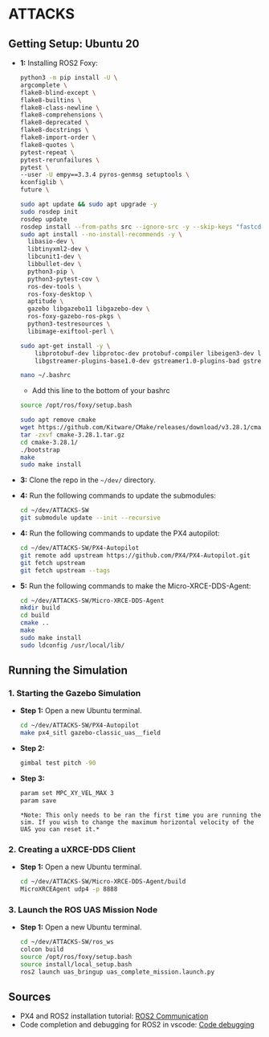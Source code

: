 # ATTACKS
## Getting Setup: Ubuntu 20

- **1:** Installing ROS2 Foxy:

  ```bash
  python3 -m pip install -U \
  argcomplete \
  flake8-blind-except \
  flake8-builtins \
  flake8-class-newline \
  flake8-comprehensions \
  flake8-deprecated \
  flake8-docstrings \
  flake8-import-order \
  flake8-quotes \
  pytest-repeat \
  pytest-rerunfailures \
  pytest \
  --user -U empy==3.3.4 pyros-genmsg setuptools \
  kconfiglib \
  future \
  ```

  ```bash
  sudo apt update && sudo apt upgrade -y
  sudo rosdep init
  rosdep update
  rosdep install --from-paths src --ignore-src -y --skip-keys "fastcdr rti-connext-dds-5.3.1 urdfdom_headers"
  sudo apt install --no-install-recommends -y \
    libasio-dev \
    libtinyxml2-dev \
    libcunit1-dev \
    libbullet-dev \
    python3-pip \
    python3-pytest-cov \
    ros-dev-tools \
    ros-foxy-desktop \
    aptitude \
    gazebo libgazebo11 libgazebo-dev \
    ros-foxy-gazebo-ros-pkgs \
    python3-testresources \
    libimage-exiftool-perl \
  ```

  ```bash
  sudo apt-get install -y \
      libprotobuf-dev libprotoc-dev protobuf-compiler libeigen3-dev libxml2-utils python3-rospkg python3-jinja2 \
      libgstreamer-plugins-base1.0-dev gstreamer1.0-plugins-bad gstreamer1.0-plugins-base gstreamer1.0-plugins-good gstreamer1.0-plugins-ugly -y \
  ```

  ```bash
  nano ~/.bashrc
  ```
  - Add this line to the bottom of your bashrc
  ```bash
  source /opt/ros/foxy/setup.bash
  ```

  ```bash
  sudo apt remove cmake
  wget https://github.com/Kitware/CMake/releases/download/v3.28.1/cmake-3.28.1.tar.gz
  tar -zxvf cmake-3.28.1.tar.gz
  cd cmake-3.28.1/
  ./bootstrap
  make
  sudo make install
  ```

- **3:** Clone the repo in the `~/dev/` directory.

- **4:** Run the following commands to update the submodules:
  ```bash
  cd ~/dev/ATTACKS-SW
  git submodule update --init --recursive
  ```

- **4:** Run the following commands to update the PX4 autopilot:
  ```bash
  cd ~/dev/ATTACKS-SW/PX4-Autopilot
  git remote add upstream https://github.com/PX4/PX4-Autopilot.git
  git fetch upstream
  git fetch upstream --tags
  ```

- **5:** Run the following commands to make the Micro-XRCE-DDS-Agent:
  ```bash
  cd ~/dev/ATTACKS-SW/Micro-XRCE-DDS-Agent
  mkdir build
  cd build
  cmake ..
  make
  sudo make install
  sudo ldconfig /usr/local/lib/
  ```

## Running the Simulation

### 1. Starting the Gazebo Simulation

- **Step 1:** Open a new Ubuntu terminal.
  ```bash
  cd ~/dev/ATTACKS-SW/PX4-Autopilot
  make px4_sitl gazebo-classic_uas__field
  ```

- **Step 2:**
  ```bash
  gimbal test pitch -90
  ```

- **Step 3:**
  ```bash
  param set MPC_XY_VEL_MAX 3
  param save
  ```
   ```
  *Note: This only needs to be ran the first time you are running the sim. If you wish to change the maximum horizontal velocity of the UAS you can reset it.*
  ```

### 2. Creating a uXRCE-DDS Client

- **Step 1:** Open a new Ubuntu terminal.
  ```bash
  cd ~/dev/ATTACKS-SW/Micro-XRCE-DDS-Agent/build
  MicroXRCEAgent udp4 -p 8888
  ```

### 3. Launch the ROS UAS Mission Node

- **Step 1:** Open a new Ubuntu terminal.
  ```bash
  cd ~/dev/ATTACKS-SW/ros_ws
  colcon build
  source /opt/ros/foxy/setup.bash
  source install/local_setup.bash
  ros2 launch uas_bringup uas_complete_mission.launch.py
  ```

## Sources
- PX4 and ROS2 installation tutorial: [ROS2 Communication](http://docs.px4.io/main/en/ros/ros2_comm.html)
- Code completion and debugging for ROS2 in vscode: [Code debugging](https://medium.com/@junbs95/code-completion-and-debugging-for-ros2-in-vscode-a4ede900d979)

